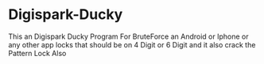 # Digispark-Ducky
This an Digispark Ducky Program For BruteForce an Android or Iphone or any other app locks that should be on 4 Digit or 6 Digit and it also crack the Pattern Lock Also
